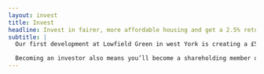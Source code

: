 ```yaml
---
layout: invest
title: Invest
headline: Invest in fairer, more affordable housing and get a 2.5% return
subtitle: |
  Our first development at Lowfield Green in west York is creating a £500,000 ethical investment opportunity with a competitive 2.5% rate of return.

  Becoming an investor also means you’ll become a shareholding member of YorSpace with a single vote, regardless of how many shares you hold.
---
```

